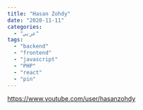 ```yaml
---
title: "Hasan Zohdy"
date: "2020-11-11"
categories:
  - "عربي"
tags:
  - "backend"
  - "frontend"
  - "javascript"
  - "PHP"
  - "react"
  - "pin"
---
```


https://www.youtube.com/user/hasanzohdy
